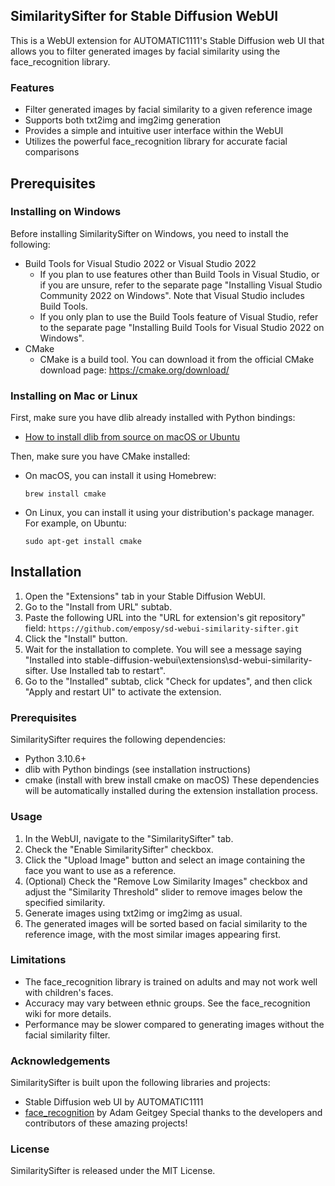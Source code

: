 ## SimilaritySifter for Stable Diffusion WebUI
This is a WebUI extension for AUTOMATIC1111's Stable Diffusion web UI that allows you to filter generated images by facial similarity using the face_recognition library.

### Features
- Filter generated images by facial similarity to a given reference image
- Supports both txt2img and img2img generation
- Provides a simple and intuitive user interface within the WebUI
- Utilizes the powerful face_recognition library for accurate facial comparisons

## Prerequisites

### Installing on Windows

Before installing SimilaritySifter on Windows, you need to install the following:

- Build Tools for Visual Studio 2022 or Visual Studio 2022
  - If you plan to use features other than Build Tools in Visual Studio, or if you are unsure, refer to the separate page "Installing Visual Studio Community 2022 on Windows". Note that Visual Studio includes Build Tools.
  - If you only plan to use the Build Tools feature of Visual Studio, refer to the separate page "Installing Build Tools for Visual Studio 2022 on Windows".
- CMake
  - CMake is a build tool. You can download it from the official CMake download page: https://cmake.org/download/

### Installing on Mac or Linux

First, make sure you have dlib already installed with Python bindings:

- [How to install dlib from source on macOS or Ubuntu](https://gist.github.com/ageitgey/629d75c1baac34dfa5ca2a1928a7aeaf)

Then, make sure you have CMake installed:

- On macOS, you can install it using Homebrew:
  ```
  brew install cmake
  ```
- On Linux, you can install it using your distribution's package manager. For example, on Ubuntu:
  ```
  sudo apt-get install cmake
  ```

## Installation

1. Open the "Extensions" tab in your Stable Diffusion WebUI.
2. Go to the "Install from URL" subtab.
3. Paste the following URL into the "URL for extension's git repository" field: `https://github.com/emposy/sd-webui-similarity-sifter.git`
4. Click the "Install" button.
5. Wait for the installation to complete. You will see a message saying "Installed into stable-diffusion-webui\extensions\sd-webui-similarity-sifter. Use Installed tab to restart".
6. Go to the "Installed" subtab, click "Check for updates", and then click "Apply and restart UI" to activate the extension.

### Prerequisites
SimilaritySifter requires the following dependencies:

- Python 3.10.6+
- dlib with Python bindings (see installation instructions)
- cmake (install with brew install cmake on macOS)
These dependencies will be automatically installed during the extension installation process.

### Usage
1. In the WebUI, navigate to the "SimilaritySifter" tab.
2. Check the "Enable SimilaritySifter" checkbox.
3. Click the "Upload Image" button and select an image containing the face you want to use as a reference.
4. (Optional) Check the "Remove Low Similarity Images" checkbox and adjust the "Similarity Threshold" slider to remove images below the specified similarity.
5. Generate images using txt2img or img2img as usual.
6. The generated images will be sorted based on facial similarity to the reference image, with the most similar images appearing first.

### Limitations
- The face_recognition library is trained on adults and may not work well with children's faces.
- Accuracy may vary between ethnic groups. See the face_recognition wiki for more details.
- Performance may be slower compared to generating images without the facial similarity filter.

### Acknowledgements
SimilaritySifter is built upon the following libraries and projects:

- Stable Diffusion web UI by AUTOMATIC1111
- [face_recognition](https://github.com/ageitgey/face_recognition) by Adam Geitgey
Special thanks to the developers and contributors of these amazing projects!

### License
SimilaritySifter is released under the MIT License.